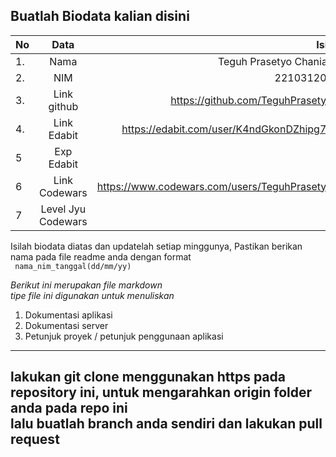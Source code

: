 **Buatlah Biodata kalian disini** <br />
----------------------------------------
|No | Data  | Isian|
|---|:-------:|------:|
|1. |Nama     |   Teguh Prasetyo Chaniago    |
|2.| NIM        |   2210312028    |
|3. |Link github |   https://github.com/TeguhPrasetyoC   |
|4.| Link Edabit |   https://edabit.com/user/K4ndGkonDZhipg7Dh   |
|5|Exp Edabit   |   70    |
|6| Link Codewars|   https://www.codewars.com/users/TeguhPrasetyoC   |
|7| Level Jyu Codewars| 8 |

Isilah biodata diatas dan updatelah setiap minggunya,
Pastikan berikan nama pada file readme anda dengan format <br/>
`
nama_nim_tanggal(dd/mm/yy)` 

*Berikut ini merupakan file markdown <br/> tipe file ini digunakan untuk menuliskan*
1. Dokumentasi aplikasi
2. Dokumentasi server
3. Petunjuk proyek / petunjuk penggunaan aplikasi
----
**lakukan git clone menggunakan https pada repository ini, untuk mengarahkan origin folder anda pada repo ini<br/> lalu buatlah branch anda sendiri dan lakukan pull request**
----
